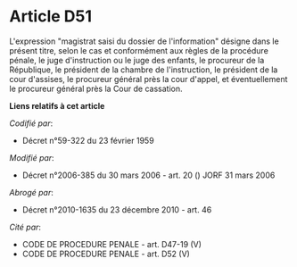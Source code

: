 # Article D51

L'expression "magistrat saisi du dossier de l'information" désigne dans le présent titre, selon le cas et conformément aux
règles de la procédure pénale, le juge d'instruction ou le juge des enfants, le procureur de la République, le président de
la chambre de l'instruction, le président de la cour d'assises, le procureur général près la cour d'appel, et éventuellement
le procureur général près la Cour de cassation.

**Liens relatifs à cet article**

_Codifié par_:

  - Décret n°59-322 du 23 février 1959

_Modifié par_:

  - Décret n°2006-385 du 30 mars 2006 - art. 20 () JORF 31 mars 2006

_Abrogé par_:

  - Décret n°2010-1635 du 23 décembre 2010 - art. 46

_Cité par_:

  - CODE DE PROCEDURE PENALE - art. D47-19 (V)
  - CODE DE PROCEDURE PENALE - art. D52 (V)
